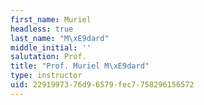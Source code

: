 ```yaml
---
first_name: Muriel
headless: true
last_name: "M\xE9dard"
middle_initial: ''
salutation: Prof.
title: "Prof. Muriel M\xE9dard"
type: instructor
uid: 22919973-76d9-6579-fec7-758296156572
---
```

